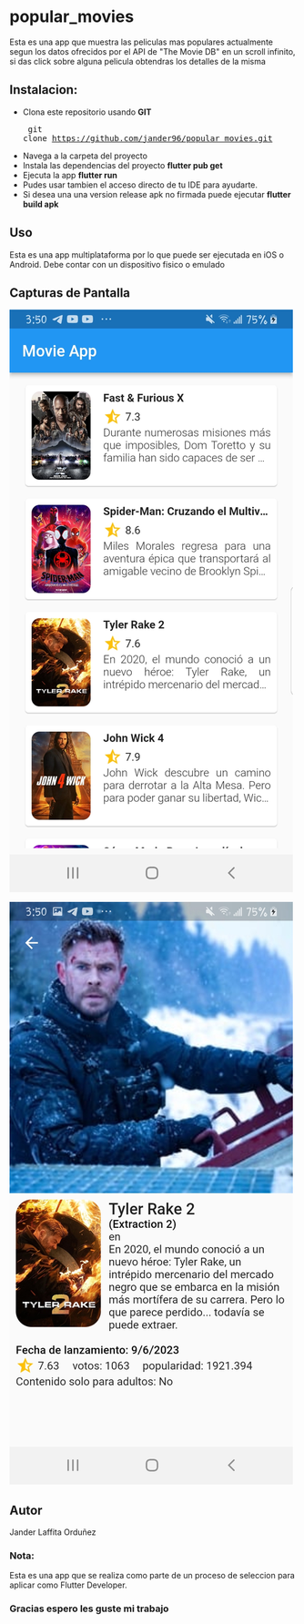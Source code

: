 # popular_movies

Esta es una app que muestra las peliculas mas populares actualmente segun los datos ofrecidos por el API de "The Movie DB" en un scroll infinito, si das click sobre alguna pelicula obtendras los detalles de la misma

## Instalacion:

+ Clona este repositorio usando **GIT** <div><pre>
git clone https://github.com/jander96/popular_movies.git
</pre></div>
+ Navega a la carpeta del proyecto
+ Instala las dependencias del proyecto __flutter pub get__
+ Ejecuta la app __flutter run__
+ Pudes usar tambien el acceso directo de tu IDE para ayudarte.
+ Si desea una una version release apk no firmada puede ejecutar __flutter build apk__
  
## Uso

Esta es una app multiplataforma por lo que puede ser ejecutada en iOS o Android. Debe contar con un dispositivo fisico o emulado

## Capturas de Pantalla
![](https://github.com/jander96/resources_for_repos/blob/main/Screenshot_20230702-155027.jpg)

![](https://github.com/jander96/resources_for_repos/blob/main/Screenshot_20230702-155058.jpg)

## Autor
Jander Laffita Orduñez

### Nota:
Esta es una app que se realiza como parte de un proceso de seleccion para aplicar como Flutter Developer.

### Gracias espero les guste mi trabajo